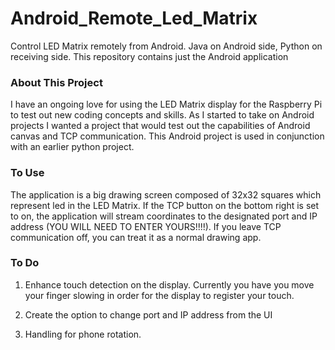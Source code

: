 # Android_Remote_Led_Matrix

Control LED Matrix remotely from Android.  Java on Android side, Python on receiving side.  This repository contains just the Android application

### About This Project

I have an ongoing love for using the LED Matrix display for the Raspberry Pi to test out new coding concepts and skills.  As I started to take on Android projects I wanted a project that would test out the capabilities of Android canvas and TCP communication.  This Android project is used in conjunction with an earlier python project.


### To Use

The application is a big drawing screen composed of 32x32 squares which represent led in the LED Matrix.  If the TCP button on the bottom right is set to on, the application will stream coordinates to the designated port and IP address (YOU WILL NEED TO ENTER YOURS!!!!).  If you leave TCP communication off, you can treat it as a normal drawing app.

### To Do

1.  Enhance touch detection on the display.  Currently you have you move your finger slowing in order for the display to register your touch.

2.  Create the option to change port and IP address from the UI

3. Handling for phone rotation.
